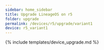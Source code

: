 ```yaml
---
sidebar: home_sidebar
title: Upgrade LineageOS on r5
folder: upgrade
permalink: /devices/r5/upgrade/variant1
device: r5_variant1
---
```

{% include templates/device_upgrade.md %}
